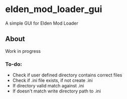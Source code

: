 # elden_mod_loader_gui

A simple GUI for Elden Mod Loader

## About

Work in progress

### To-do:

* Check if user defined directory contains correct files  
* Check if .ini file exists, if not create .ini  
* If directory valid match against .ini  
* If doesn't match write directory path to .ini  